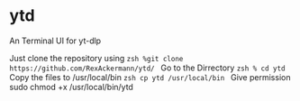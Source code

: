 # ytd
An Terminal UI for yt-dlp





Just clone the repository using
                           ```zsh
                           %git clone https://github.com/RexAckermann/ytd/
                           ```
Go to the Dirrectory
                           ```zsh
                           % cd ytd
                           ```
Copy the files to /usr/local/bin
                           ```zsh
                           cp ytd /usr/local/bin
                           ```
Give permission
                           sudo chmod +x /usr/local/bin/ytd

